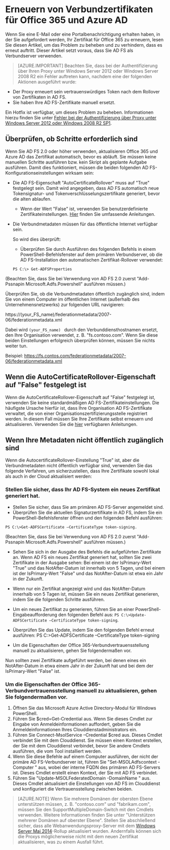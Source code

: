 <properties
	pageTitle="Anleitungen für die Zertifikaterneuerung für Office 365- und Azure AD-Benutzer | Microsoft Azure"
	description="In diesem Artikel wird für Office 365-Benutzer erläutert, wie Probleme mit E-Mails behoben werden, die sie zum Erneuern eines Zertifikats auffordern."
	services="active-directory"
	documentationCenter=""
	authors="billmath"
	manager="stevenpo"
	editor="curtand"/>

<tags
	ms.service="active-directory"
	ms.workload="identity"
	ms.tgt_pltfrm="na"
	ms.devlang="na"
	ms.topic="article"
	ms.date="01/21/2016"
	ms.author="billmath"/>


# Erneuern von Verbundzertifikaten für Office 365 und Azure AD

Wenn Sie eine E-Mail oder eine Portalbenachrichtigung erhalten haben, in der Sie aufgefordert werden, Ihr Zertifikat für Office 365 zu erneuern, lesen Sie diesen Artikel, um das Problem zu beheben und zu verhindern, dass es erneut auftritt. Dieser Artikel setzt voraus, dass Sie AD FS als Verbundserver verwenden.

>[AZURE.IMPORTANT] Beachten Sie, dass bei der Authentifizierung über Ihren Proxy unter Windows Server 2012 oder Windows Server 2008 R2 ein Fehler auftreten kann, nachdem eine der folgenden Aktionen ausgeführt wurde:
>
- Der Proxy erneuert sein vertrauenswürdiges Token nach dem Rollover von Zertifikaten in AD FS.
- Sie haben Ihre AD FS-Zertifikate manuell ersetzt.
>
Ein Hotfix ist verfügbar, um dieses Problem zu beheben. Informationen hierzu finden Sie unter [Fehler bei der Authentifizierung über Proxy unter Windows Server 2012 oder Windows 2008 R2 SP1](http://support.microsoft.com/kb/3094446).

## Überprüfen, ob Schritte erforderlich sind

Wenn Sie AD FS 2.0 oder höher verwenden, aktualisieren Office 365 und Azure AD das Zertifikat automatisch, bevor es abläuft. Sie müssen keine manuellen Schritte ausführen bzw. kein Skript als geplante Aufgabe ausführen. Damit dies funktioniert, müssen die beiden folgenden AD FS-Konfigurationseinstellungen wirksam sein:

- Die AD FS-Eigenschaft "AutoCertificateRollover" muss auf "True" festgelegt sein. Damit wird angegeben, dass AD FS automatisch neue Tokensignatur- und Tokenverschlüsselungszertifikate generiert, bevor die alten ablaufen.
	- Wenn der Wert "False" ist, verwenden Sie benutzerdefinierte Zertifikateinstellungen. [Hier](https://msdn.microsoft.com/library/azure/JJ933264.aspx#BKMK_NotADFSCert) finden Sie umfassende Anleitungen.
- Die Verbundmetadaten müssen für das öffentliche Internet verfügbar sein.

	So wird dies überprüft:

	- Überprüfen Sie durch Ausführen des folgenden Befehls in einem PowerShell-Befehlsfenster auf dem primären Verbundserver, ob die AD FS-Installation den automatischen Zertifikat-Rollover verwendet:

	`PS C:\> Get-ADFSProperties`

(Beachten Sie, dass Sie bei Verwendung von AD FS 2.0 zuerst "Add-Pssnapin Microsoft.Adfs.Powershell" ausführen müssen.)

Überprüfen Sie, ob die Verbundmetadaten öffentlich zugänglich sind, indem Sie von einem Computer im öffentlichen Internet (außerhalb des Unternehmensnetzwerks) zur folgenden URL navigieren:


https://(your_FS_name)/federationmetadata/2007-06/federationmetadata.xml

Dabei wird `(your_FS_name) ` durch den Verbunddiensthostnamen ersetzt, den Ihre Organisation verwendet, z. B. "fs.contoso.com". Wenn Sie diese beiden Einstellungen erfolgreich überprüfen können, müssen Sie nichts weiter tun.

Beispiel: https://fs.contos.com/federationmetadata/2007-06/federationmetadata.xml

## Wenn die AutoCertificateRollover-Eigenschaft auf "False" festgelegt ist

Wenn die AutoCertificateRollover-Eigenschaft auf "False" festgelegt ist, verwenden Sie keine standardmäßigen AD FS-Zertifikateinstellungen. Die häufigste Ursache hierfür ist, dass Ihre Organisation AD FS-Zertifikate verwaltet, die von einer Organisationszertifizierungsstelle registriert werden. In diesem Fall müssen Sie Ihre Zertifikate selbst erneuern und aktualisieren. Verwenden Sie die [hier](https://msdn.microsoft.com/library/azure/JJ933264.aspx#BKMK_NotADFSCert) verfügbaren Anleitungen.

## Wenn Ihre Metadaten nicht öffentlich zugänglich sind
Wenn die AutocertificateRollover-Einstellung "True" ist, aber die Verbundmetadaten nicht öffentlich verfügbar sind, verwenden Sie das folgende Verfahren, um sicherzustellen, dass Ihre Zertifikate sowohl lokal als auch in der Cloud aktualisiert werden:

### Stellen Sie sicher, dass Ihr AD FS-System ein neues Zertifikat generiert hat.

- Stellen Sie sicher, dass Sie am primären AD FS-Server angemeldet sind.
- Überprüfen Sie die aktuellen Signaturzertifikate in AD FS, indem Sie ein PowerShell-Befehlsfenster öffnen und den folgenden Befehl ausführen:

`PS C:\>Get-ADFSCertificate –CertificateType token-signing.`

(Beachten Sie, dass Sie bei Verwendung von AD FS 2.0 zuerst "Add-Pssnapin Microsoft.Adfs.Powershell" ausführen müssen.)


- Sehen Sie sich in der Ausgabe des Befehls die aufgeführten Zertifikate an. Wenn AD FS ein neues Zertifikat generiert hat, sollten Sie zwei Zertifikate in der Ausgabe sehen: Bei einem ist der IsPrimary-Wert "True" und das NotAfter-Datum ist innerhalb von 5 Tagen, und bei einem ist der IsPrimary-Wert "False" und das NotAfter-Datum ist etwa ein Jahr in der Zukunft.

- Wenn nur ein Zertifikat angezeigt wird und das NotAfter-Datum innerhalb von 5 Tagen ist, müssen Sie ein neues Zertifikat generieren, indem Sie die folgenden Schritte ausführen.

- Um ein neues Zertifikat zu generieren, führen Sie an einer PowerShell-Eingabeaufforderung den folgenden Befehl aus: `PS C:\>Update-ADFSCertificate –CertificateType token-signing`.

- Überprüfen Sie das Update, indem Sie den folgenden Befehl erneut ausführen: PS C:\>Get-ADFSCertificate –CertificateType token-signing
- Um die Eigenschaften der Office 365-Verbundvertrauensstellung manuell zu aktualisieren, gehen Sie folgendermaßen vor.

Nun sollten zwei Zertifikate aufgeführt werden, bei denen eines ein NotAfter-Datum in etwa einem Jahr in der Zukunft hat und bei dem der IsPrimary-Wert "False" ist.


### Um die Eigenschaften der Office 365-Verbundvertrauensstellung manuell zu aktualisieren, gehen Sie folgendermaßen vor.

1.	Öffnen Sie das Microsoft Azure Active Directory-Modul für Windows PowerShell.
2.	Führen Sie $cred=Get-Credential aus. Wenn Sie dieses Cmdlet zur Eingabe von Anmeldeinformationen auffordert, geben Sie die Anmeldeinformationen Ihres Clouddienstadministrators ein.
3.	Führen Sie Connect-MsolService –Credential $cred aus. Dieses Cmdlet verbindet Sie mit dem Clouddienst. Sie müssen einen Kontext erstellen, der Sie mit dem Clouddienst verbindet, bevor Sie andere Cmdlets ausführen, die vom Tool installiert werden.
4.	Wenn Sie diese Befehle auf einem Computer ausführen, der nicht der primäre AD FS-Verbundserver ist, führen Sie "Set-MSOLAdfscontext -Computer <AD FS primary server>" aus, wobei <AD FS primary server> der interne FQDN des primären AD FS-Servers ist. Dieses Cmdlet erstellt einen Kontext, der Sie mit AD FS verbindet.
5.	Führen Sie "Update-MSOLFederatedDomain -DomainName <domain>" aus. Dieses Cmdlet aktualisiert die Einstellungen von AD FS im Clouddienst und konfiguriert die Vertrauensstellung zwischen beiden.

>[AZURE.NOTE] Wenn Sie mehrere Domänen der obersten Ebene unterstützen müssen, z. B. "contoso.com" und "fabrikam.com", müssen Sie den SupportMultipleDomain-Switch mit den Cmdlets verwenden. Weitere Informationen finden Sie unter "Unterstützen mehrerer Domänen auf oberster Ebene". Stellen Sie abschließend sicher, dass alle Webanwendungsproxy-Server mit dem [Windows Server Mai 2014](http://support.microsoft.com/kb/2955164)-Rollup aktualisiert wurden. Andernfalls können sich die Proxys möglicherweise nicht mit dem neuen Zertifikat aktualisieren, was zu einem Ausfall führt.

<!---HONumber=AcomDC_0128_2016-->